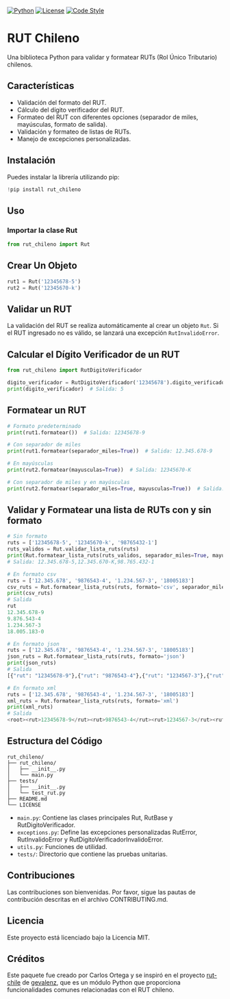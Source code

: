 [![Python](https://img.shields.io/badge/Python-3.6%2B-blue)](https://www.python.org/)
[![License](https://img.shields.io/badge/License-MIT-green.svg)](LICENSE)
[![Code Style](https://img.shields.io/badge/code%20style-black-000000.svg)](https://github.com/psf/black)

# RUT Chileno

Una biblioteca Python para validar y formatear RUTs (Rol Único Tributario) chilenos.

## Características

- Validación del formato del RUT.
- Cálculo del dígito verificador del RUT.
- Formateo del RUT con diferentes opciones (separador de miles, mayúsculas, formato de salida).
- Validación y formateo de listas de RUTs.
- Manejo de excepciones personalizadas.

## Instalación

Puedes instalar la librería utilizando pip:

```python
!pip install rut_chileno
```

## Uso

### Importar la clase Rut

```python
from rut_chileno import Rut
```

## Crear Un Objeto

```python
rut1 = Rut('12345678-5')
rut2 = Rut('12345670-k')
```

## Validar un RUT

La validación del RUT se realiza automáticamente al crear un objeto `Rut`. Si el RUT ingresado no es válido, se lanzará una excepción `RutInvalidoError`.

## Calcular el Dígito Verificador de un RUT

```python
from rut_chileno import RutDigitoVerificador

digito_verificador = RutDigitoVerificador('12345678').digito_verificador
print(digito_verificador)  # Salida: 5
```

## Formatear un RUT

```python
# Formato predeterminado
print(rut1.formatear())  # Salida: 12345678-9

# Con separador de miles
print(rut1.formatear(separador_miles=True))  # Salida: 12.345.678-9

# En mayúsculas
print(rut2.formatear(mayusculas=True))  # Salida: 12345670-K

# Con separador de miles y en mayúsculas
print(rut2.formatear(separador_miles=True, mayusculas=True))  # Salida: 12.345.670-K
```

## Validar y Formatear una lista de RUTs con y sin formato

```python
# Sin formato
ruts = ['12345678-5', '12345670-k', '98765432-1']
ruts_validos = Rut.validar_lista_ruts(ruts)
print(Rut.formatear_lista_ruts(ruts_validos, separador_miles=True, mayusculas=True))
# Salida: 12.345.678-5,12.345.670-K,98.765.432-1

# En formato csv
ruts = ['12.345.678', '9876543-4', '1.234.567-3', '18005183']
csv_ruts = Rut.formatear_lista_ruts(ruts, formato='csv', separador_miles=True)
print(csv_ruts)
# Salida
rut
12.345.678-9
9.876.543-4
1.234.567-3
18.005.183-0

# En formato json
ruts = ['12.345.678', '9876543-4', '1.234.567-3', '18005183']
json_ruts = Rut.formatear_lista_ruts(ruts, formato='json')
print(json_ruts)
# Salida
[{"rut": "12345678-9"},{"rut": "9876543-4"},{"rut": "1234567-3"},{"rut": "18005183-0"}]

# En formato xml
ruts = ['12.345.678', '9876543-4', '1.234.567-3', '18005183']
xml_ruts = Rut.formatear_lista_ruts(ruts, formato='xml')
print(xml_ruts)
# Salida
<root><rut>12345678-9</rut><rut>9876543-4</rut><rut>1234567-3</rut><rut>18005183-0</rut></root>
```

## Estructura del Código
```
rut_chileno/
├── rut_chileno/
│   ├── __init__.py
│   └── main.py
├── tests/
│   ├── __init__.py
│   └── test_rut.py
├── README.md
└── LICENSE
```

- `main.py`: Contiene las clases principales Rut, RutBase y RutDigitoVerificador.
- `exceptions.py`: Define las excepciones personalizadas RutError, RutInvalidoError y RutDigitoVerificadorInvalidoError.
- `utils.py`: Funciones de utilidad.
- `tests/`: Directorio que contiene las pruebas unitarias.

## Contribuciones

Las contribuciones son bienvenidas. Por favor, sigue las pautas de contribución descritas en el archivo CONTRIBUTING.md.

## Licencia

Este proyecto está licenciado bajo la Licencia MIT.

## Créditos

Este paquete fue creado por Carlos Ortega y se inspiró en el proyecto [rut-chile](https://github.com/gevalenz/rut-chile) de [gevalenz](https://github.com/gevalenz), que es un módulo Python que proporciona funcionalidades comunes relacionadas con el RUT chileno.